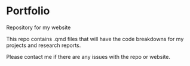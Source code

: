 # Portfolio
Repository for my website

This repo contains .qmd files that will have the code breakdowns for my projects and research reports.

Please contact me if there are any issues with the repo or website.
